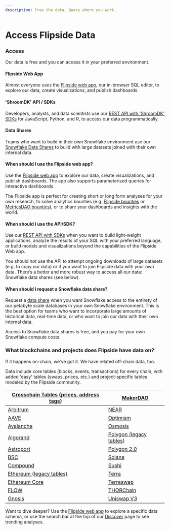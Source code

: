 ```yaml
---
description: Free the data. Query where you work.
---
```


# Access Flipside Data



### Access

Our data is free and you can access it in your preferred environment.

#### Flipside Web App

Almost everyone uses the [Flipside web app](https://flipside.new), our in-browser SQL editor, to explore our data, create visualizations, and publish dashboards.

#### 'ShroomDK' API / SDKs

Developers, analysts, and data scientists use our [REST API with 'ShroomDK' SDKs](../shroomdk-sdk/getting-started.md) for JavaScript, Python, and R, to access our data programmatically.

#### Data Shares

Teams who want to build in their own Snowflake environment use our [Snowflake Data Shares](../data-shares/snowflake-data-shares.md) to build with large datasets joined with their own internal data.



#### When should I use the Flipside web app?

Use the [Flipside web app](https://flipside.new) to explore our data, create visualizations, and publish dashboards. The app also supports parameterized queries for interactive dashboards.

The Flipside app is perfect for creating short or long form analyses for your own research, to solve analytics bounties (e.g. [Flipside bounties](https://flipsidecrypto.xyz/earn) or [MetricsDAO bounties](https://metricsdao.xyz/)), or to share your dashboards and insights with the world.

#### When should I use the API/SDK?

Use our [REST API with SDKs](https://docs.flipsidecrypto.com/shroomdk-sdk/sdks) when you want to build light-weight applications, analyze the results of your SQL with your preferred language, or build models and visualizations beyond the capabilities of the Flipside Web app.

You should _not_ use the API to attempt ongoing downloads of large datasets (e.g. to copy our data) or if you want to join Flipside data with your own data. There’s a better and more robust way to access all our data: Snowflake data shares (see below).

#### **When should I request a Snowflake data share?**

Request a [data share](../data-shares/snowflake-data-shares.md) when you want Snowflake access to the entirety of our petabyte scale databases in your own Snowflake environment. This is the best option for teams who want to incorporate large amounts of historical data, real-time data, or who want to join our data with their own internal data.

Access to Snowflake data shares is free, and you pay for your own Snowflake compute costs.



### What blockchains and projects does Flipside have data on?

If it happens on-chain, we've got it. We have related off-chain data, too.

Data include core tables (blocks, events, transactions) for every chain, with added 'easy' tables (swaps, prices, etc.) and project-specific tables modeled by the Flipside community.

| [Crosschain Tables (prices, address tags)](tables/crosschain-tables/) | [MakerDAO](tables/ethereum-maker-dao-tables.md)            |
| --------------------------------------------------------------------- | ---------------------------------------------------------- |
| [Arbitrum](tables/arbitrum-tables.md)                                 | [NEAR ](tables/near-tables.md)                             |
| [AAVE](tables/aave-tables/)                                           | [Optimism](tables/optimism-tables.md)                      |
| [Avalanche](tables/avalanche-tables.md)                               | [Osmosis](tables/osmosis-tables/)                          |
| [Algorand](tables/algorand-tables/)                                   | [Polygon (legacy tables)](tables/polygon-tables/)          |
| [Astroport](tables/astroport-tables/)                                 | [Polygon 2.0](tables/polygon-2.0-tables.md)                |
| [BSC](tables/bsc-tables.md)                                           | [Solana](tables/solana-tables.md)                          |
| [Compound](tables/compound-tables/)                                   | [Sushi](tables/ethereum-sushi-tables.md)                   |
| [Ethereum (legacy tables)](broken-reference)                          | [Terra](tables/terra-tables/)                              |
| [Ethereum Core](tables/ethereum-tables.md)                            | [Terraswap](tables/terraswap-tables/)                      |
| [FLOW](tables/flow-tables/)                                           | [THORChain](tables/thorchain-tables/thorchain-base-table/) |
| [Gnosis](tables/flow-tables/)                                         | [Uniswap V3](tables/uniswap-v3-tables/)                    |

Want to dive deeper? Use the [Flipside web app](https://flipside.new) to explore a specific data schema, or use the search bar at the top of our [Discover](https://flipsidecrypto.xyz/discover/dashboards) page to see trending analyses.

